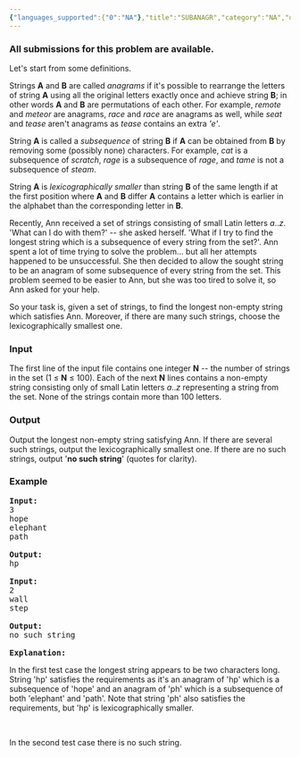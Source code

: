 ```yaml
---
{"languages_supported":{"0":"NA"},"title":"SUBANAGR","category":"NA","old_version":true,"problem_code":"SUBANAGR","tags":{"0":"NA"},"layout":"problem"}
---
```


<h3> All submissions for this problem are available. </h3><p>Let's start from some definitions.

</p><p>Strings <b>A</b> and <b>B</b> are called <i>anagrams</i> if it's possible to rearrange the letters of string <b>A</b> using all the original letters exactly once and achieve string <b>B</b>; in other words <b>A</b> and <b>B</b> are permutations of each other. For example, <i>remote</i> and <i>meteor</i> are anagrams, <i>race</i> and <i>race</i> are anagrams as well, while <i>seat</i> and <i>tease</i> aren't anagrams as <i>tease</i> contains an extra <i>'e'</i>.

</p><p>String <b>A</b> is called a <i>subsequence</i> of string <b>B</b> if <b>A</b> can be obtained from <b>B</b> by removing some (possibly none) characters. For example, <i>cat</i> is a subsequence of <i>scratch</i>, <i>rage</i> is a subsequence of <i>rage</i>, and <i>tame</i> is not a subsequence of <i>steam</i>.

</p><p>String <b>A</b> is <i>lexicographically smaller</i> than string <b>B</b> of the same length if at the first position where <b>A</b> and <b>B</b> differ <b>A</b> contains a letter which is earlier in the alphabet than the corresponding letter in <b>B</b>.

</p><p>Recently, Ann received a set of strings consisting of small Latin letters <i>a</i>..<i>z</i>. 'What can I do with them?' -- she asked herself. 'What if I try to find the longest string which is a subsequence of every string from the set?'. Ann spent a lot of time trying to solve the problem... but all her attempts happened to be unsuccessful. She then decided to allow the sought string to be an anagram of some subsequence of every string from the set. This problem seemed to be easier to Ann, but she was too tired to solve it, so Ann asked for your help.

</p><p>So your task is, given a set of strings, to find the longest non-empty string which satisfies Ann. Moreover, if there are many such strings, choose the lexicographically smallest one.

<h3>Input</h3>
</p><p>The first line of the input file contains one integer <b>N</b> -- the number of strings in the set (1 ≤ <b>N</b> ≤ 100). Each of the next <b>N</b> lines contains a non-empty string consisting only of small Latin letters <i>a</i>..<i>z</i> representing a string from the set. None of the strings contain more than 100 letters.

<h3>Output</h3>
</p><p>Output the longest non-empty string satisfying Ann. If there are several such strings, output the lexicographically smallest one. If there are no such strings, output '<b>no such string</b>' (quotes for clarity).

<h3>Example</h3>

<pre>
<b>Input:</b>
3
hope
elephant
path

<b>Output:</b>
hp

<b>Input:</b>
2
wall
step

<b>Output:</b>
no such string

<b>Explanation:</b>
</pre>
In the first test case the longest string appears to be two characters long. String 'hp' satisfies the requirements as it's an anagram of 'hp' which is a subsequence of 'hope' and an anagram of 'ph' which is a subsequence of both 'elephant' and 'path'. Note that string 'ph' also satisfies the requirements, but 'hp' is lexicographically smaller.<br />

<br /></p><p>In the second test case there is no such string.</p>    